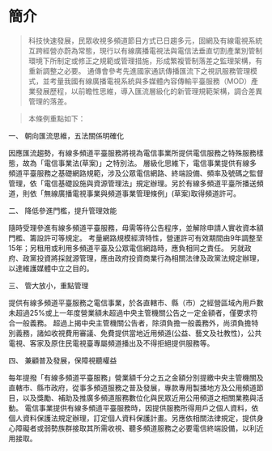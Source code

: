 # 簡介

> 科技快速發展，民眾收視多頻道節目方式已日趨多元，固網及有線電視系統互跨經營亦蔚為常態，現行以有線廣播電視法與電信法垂直切割產業別管制環境下所制定或修正之規範或管理措施，形成繁複管制落差之監理架構，有重新調整之必要。
通傳會參考先進國家通訊傳播匯流下之視訊服務管理模式，並考量我國有線廣播電視系統與多媒體內容傳輸平臺服務（MOD）產業發展歷程，以前瞻性思維，導入匯流層級化的新管理規範架構，調合差異管理的落差。

>本條例重點如下：

一、	朝向匯流思維，五法關係明確化

因應匯流趨勢，有線多頻道平臺服務將視為電信事業所提供電信服務之特殊服務樣態，故為「電信事業法(草案)」之特別法。
層級化思維下，電信事業提供有線多頻道平臺服務之基礎網路規範，涉及公眾電信網路、終端設備、頻率及號碼之監督管理，依「電信基礎設施與資源管理法」規定辦理。另於有線多頻道平臺所播送頻道，則依「無線廣播電視事業與頻道事業管理條例」(草案)取得頻道許可。

二、	降低參進門檻，提升管理效能

隨時受理參進有線多頻道平臺服務，毋需等待公告程序，並解除申請人實收資本額門檻、籌設許可等規定。
考量網路規模經濟特性，營運許可有效期間由9年調整至15年；另租用或利用多頻道平臺及公眾電信網路時，應負相同之責任。
另就政府、政黨投資將採就源管理，應由政府投資商業行為相關法律及政黨法規定辦理，以達維護媒體中立之目的。

三、	管大放小，重點管理

提供有線多頻道平臺服務之電信事業，於各直轄市、縣（市）之經營區域內用戶數未超過25%或上一年度營業額未超過中央主管機關公告之一定金額者，僅要求符合一般義務。
超過上揭中央主管機關公告者，除須負擔一般義務外，尚須負擔特別義務，諸如收視費用審議、免費提供當地近用頻道(公益、藝文及社教性)，公共電視、客家及原住民電視臺專屬頻道播出及不得拒絕提供服務等。

四、	兼顧普及發展，保障視聽權益

每年提撥「有線多頻道平臺服務」營業額千分之五之金額分別提繳中央主管機關及直轄市、縣市政府，從事多頻道服務之普及發展，專款專用製播地方及公用頻道節目，以及獎勵、補助及推廣多頻道服務數位化與民眾近用公用頻道之相關業務與活動。
電信事業提供有線多頻道平臺服務時，因提供服務所得用戶之個人資料，依個人資料保護法規定辦理，訂定個人資料保護計畫。另應依相關法律規定，提供身心障礙者或弱勢族群接取其所需收視、聽多頻道服務之必要電信終端設備，以利近用接取。

